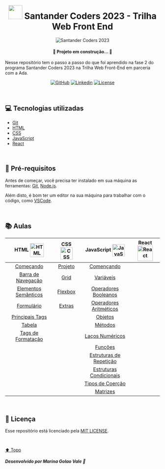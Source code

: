 <h1 id="title" align="center">
  <img src="https://logospng.org/download/santander/logo-santander-icon-4096.png" width="45px"/> 
  Santander Coders 2023 - Trilha Web Front End 
</h1>

<div id="cover" align="center">

  ![Santander Coders 2023](https://portal.unit.br/wp-content/uploads/2023/09/image001-1024x576.jpg "Santander Coders 2023")

</div>

<h4 align="center">🚧 Projeto em construção... 🚧</h4>

<p>Nesse repositório tem o passo a passo do que foi aprendido na fase 2 do programa Santander Coders 2023 na Trilha Web Front-End em parceria com a Ada.</p>

<!-- Shields -->

<div id="shields" align="center">

<!-- Simbolos: https://simpleicons.org/ -->


[![GitHub](https://img.shields.io/badge/GitHub-4fa8fb?style=plastic&logo=github&logoColor=white)](https://github.com/MarinaGV93)
[![Linkedin](https://img.shields.io/badge/Linkedin-4fa8fb?style=plastic&logo=linkedin&logoColor=white)](https://br.linkedin.com/in/marinagvale?trk=public_profile_browsemap)
[![License](https://img.shields.io/badge/License-4fa8fb?style=plastic&logo=cachet&logoColor=white)](https://github.com/MarinaGV93/Santander-Ada/blob/master/LICENSE)
<!--
[![Git](https://img.shields.io/badge/GIT-4fa8fb?style=plastic&logo=git&logoColor=white)](https://developer.mozilla.org/en-US/docs/Glossary/Git)
[![HTML](https://img.shields.io/badge/HTML-4fa8fb?style=plastic&logo=html5&logoColor=white)](https://developer.mozilla.org/pt-BR/docs/Web/HTML)
[![CSS](https://img.shields.io/badge/CSS-4fa8fb?style=plastic&logo=css3&logoColor=white)](https://developer.mozilla.org/pt-BR/docs/Web/CSS)
[![JavaScript](https://img.shields.io/badge/JavaScript-4fa8fb?style=plastic&logo=javascript&logoColor=white)](https://developer.mozilla.org/pt-BR/docs/Web/JavaScript/)
[![React](https://img.shields.io/badge/React-4fa8fb?style=plastic&logo=react&logoColor=white)](https://developer.mozilla.org/en-US/docs/Learn/Tools_and_testing/Client-side_JavaScript_frameworks/React_getting_started)
-->
</div>
<br>

## 💻 Tecnologias utilizadas

* [Git](https://git-scm.com/)
* [HTML](https://developer.mozilla.org/pt-BR/docs/Web/HTML/)
* [CSS](https://developer.mozilla.org/pt-BR/docs/Web/CSS/)
* [JavaScript](https://developer.mozilla.org/pt-BR/docs/Web/JavaScript/)
* [React](https://react.dev/)

<br>

## 📝 Pré-requisitos

Antes de começar, você precisa ter instalado em sua máquina as ferramentas:
[Git](https://git-scm.com), [Node.js](https://nodejs.org/en/).

Além disto, é bom ter um editor na sua máquina para trabalhar com o código, como [VSCode](https://code.visualstudio.com/).

<br>

## 📚 Aulas

<!-- Tabela -->

<div id="table" align="center">

| HTML <img src="https://shre.ink/TjIp" alt="HTML" width="45px" align="center"> | CSS <img src="https://shre.ink/Tjy4" alt="CSS" width="40px" align="center"> | JavaScript <img src="https://shre.ink/Tjy0" alt="JavaScript" width="40px" align="center"> | React <img src="https://shre.ink/TjyJ" alt="React" width="50px" align="center"> |
| :----: | :---: | :----------: | :-----: |
| [Começando](https://shre.ink/Tjyw) | [Projeto](https://shre.ink/Tjyp) | [Començando](https://shre.ink/Tjys) | []() |
| [Barra de Navegação](https://shre.ink/TjaY) | [Grid](https://shre.ink/Tja4) | [Variáveis](https://shre.ink/TjaH) | []() |
| [Elementos Semânticos](https://shre.ink/TjaT) | [Flexbox](https://shre.ink/TjaE) | [Operadores Booleanos](https://shre.ink/Tjay) | []() |
| [Formulário](https://shre.ink/Tjai) | [Extras](https://shre.ink/Tjan) | [Operadores Aritméticos](https://shre.ink/TjaC) | []() |
| [Principais Tags](https://shre.ink/Tjaj) | | [Objetos](https://shre.ink/Tja7) | []() |
| [Tabela](https://shre.ink/Tja5) | | [Métodos](https://shre.ink/Tja1) | []() |
| [Tags de Formatação](https://shre.ink/Tjae) | |[Laços Numéricos](https://shre.ink/Tjap) | []() |
| | | [Funções](https://shre.ink/TjNY) | []() |
| | | [Estruturas de Repetição](https://shre.ink/TjNJ) | []() |
| | | [Estruturas Condicionais](https://shre.ink/TjNw) | []() |
| | | [Tipos de Coerção](https://shre.ink/TjNN) | []() |
| | | [Matrizes](https://shre.ink/TjNR) | []() |

</div>
</div>

<br>

## 📃 Licença

<p>

Esse repositório está licenciado pela [MIT LICENSE](https://github.com/MarinaGV93/Santander-Ada/blob/master/LICENSE).

</p>

<br>

[⬆️ Topo](#title)

##### Desenvolvido por Marina Golao Vale 💙


